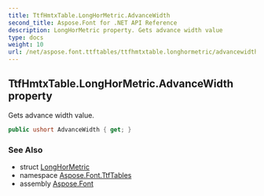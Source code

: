 ```yaml
---
title: TtfHmtxTable.LongHorMetric.AdvanceWidth
second_title: Aspose.Font for .NET API Reference
description: LongHorMetric property. Gets advance width value
type: docs
weight: 10
url: /net/aspose.font.ttftables/ttfhmtxtable.longhormetric/advancewidth/
---
```

## TtfHmtxTable.LongHorMetric.AdvanceWidth property

Gets advance width value.

```csharp
public ushort AdvanceWidth { get; }
```

### See Also

* struct [LongHorMetric](../)
* namespace [Aspose.Font.TtfTables](../../ttfhmtxtable.longhormetric/)
* assembly [Aspose.Font](../../../)


